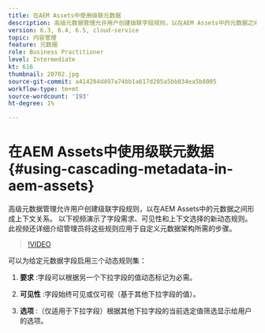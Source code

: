 ```yaml
---
title: 在AEM Assets中使用级联元数据
description: 高级元数据管理允许用户创建级联字段规则，以在AEM Assets中的元数据之间形成上下文关系。 以下视频演示了字段需求、可见性和上下文选择的新动态规则。 此视频还详细介绍管理员将这些规则应用于自定义元数据架构所需的步骤。
version: 6.3, 6.4, 6.5, cloud-service
topic: 内容管理
feature: 元数据
role: Business Practitioner
level: Intermediate
kt: 616
thumbnail: 20702.jpg
source-git-commit: a414284d497a74bb1a617d205a5bb034ea5b8005
workflow-type: tm+mt
source-wordcount: '193'
ht-degree: 1%

---
```



# 在AEM Assets中使用级联元数据{#using-cascading-metadata-in-aem-assets}

高级元数据管理允许用户创建级联字段规则，以在AEM Assets中的元数据之间形成上下文关系。 以下视频演示了字段需求、可见性和上下文选择的新动态规则。 此视频还详细介绍管理员将这些规则应用于自定义元数据架构所需的步骤。

>[!VIDEO](https://video.tv.adobe.com/v/20702/?quality=12&learn=on)

可以为给定元数据字段启用三个动态规则集：

1. **要求** :字段可以根据另一个下拉字段的值动态标记为必需。

2. **可见性** :字段始终可见或仅可视（基于其他下拉字段的值）。

3. **选项** :（仅适用于下拉字段）根据其他下拉字段的当前选定值筛选显示给用户的选项。
